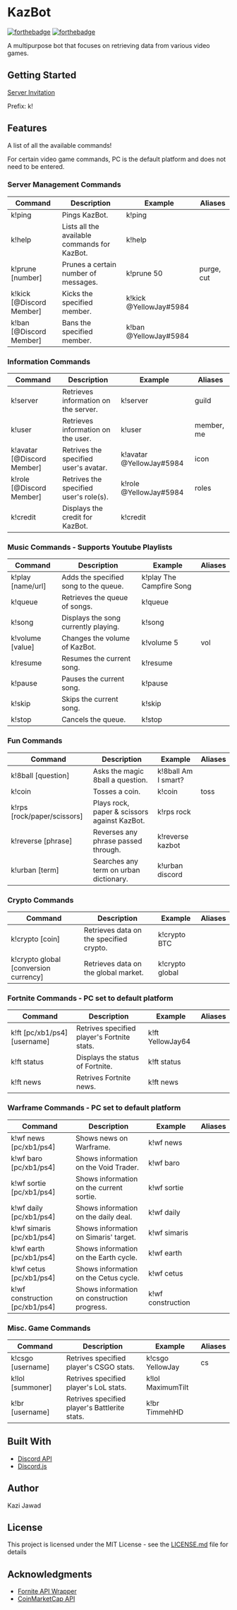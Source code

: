 # KazBot

[![forthebadge](https://forthebadge.com/images/badges/made-with-javascript.svg)](https://forthebadge.com)
[![forthebadge](https://forthebadge.com/images/badges/uses-git.svg)](https://forthebadge.com)

A multipurpose bot that focuses on retrieving data from various video games.

## Getting Started
[Server Invitation](https://discordapp.com/api/oauth2/authorize?client_id=419724462716354560&permissions=8&scope=bot)

Prefix: k!

## Features
A list of all the available commands!

For certain video game commands, PC is the default platform and does not need to be entered.

### Server Management Commands

| Command                  | Description                                  | Example                | Aliases     |
| ------------------------ | -------------------------------------------- | ---------------------- | ----------- |
| k!ping                   | Pings KazBot.                                | k!ping                 |             |
| k!help                   | Lists all the available commands for KazBot. | k!help                 |             |
| k!prune [number]         | Prunes a certain number of messages.         | k!prune 50             | purge, cut  |
| k!kick [@Discord Member] | Kicks the specified member.                  | k!kick @YellowJay#5984 |             |
| k!ban [@Discord Member]  | Bans the specified member.                   | k!ban @YellowJay#5984  |             |

### Information Commands

| Command                    | Description                                  | Example                  | Aliases     |
| ------------------------   | -------------------------------------------- | ------------------------ | ----------- |
| k!server                   | Retrieves information on the server.         | k!server                 | guild       |
| k!user                     | Retrieves information on the user.           | k!user                   | member, me  |
| k!avatar [@Discord Member] | Retrives the specified user's avatar.        | k!avatar @YellowJay#5984 | icon        |
| k!role [@Discord Member]   | Retrives the specified user's role(s).       | k!role @YellowJay#5984   | roles       |
| k!credit                   | Displays the credit for KazBot.              | k!credit                 |             |

### Music Commands - Supports Youtube Playlists

| Command                    | Description                                  | Example                  | Aliases     |
| -------------------------- | -------------------------------------------- | ------------------------ | ----------- |
| k!play [name/url]          | Adds the specified song to the queue.        | k!play The Campfire Song |             |
| k!queue                    | Retrieves the queue of songs.                | k!queue                  |             |
| k!song                     | Displays the song currently playing.         | k!song                   |             |
| k!volume [value]           | Changes the volume of KazBot.                | k!volume 5               | vol         |
| k!resume                   | Resumes the current song.                    | k!resume                 |             |
| k!pause                    | Pauses the current song.                     | k!pause                  |             |
| k!skip                     | Skips the current song.                      | k!skip                   |             |
| k!stop                     | Cancels the queue.                           | k!stop                   |             |

### Fun Commands

| Command                      | Description                                  | Example                  | Aliases     |
| ---------------------------- | -------------------------------------------- | ------------------------ | ----------- |
| k!8ball [question]           | Asks the magic 8ball a question.             | k!8ball Am I smart?      |             |
| k!coin                       | Tosses a coin.                               | k!coin                   | toss        |
| k!rps [rock/paper/scissors]  | Plays rock, paper & scissors against KazBot. | k!rps rock               |             |
| k!reverse [phrase]           | Reverses any phrase passed through.          | k!reverse kazbot         |             |
| k!urban [term]               | Searches any term on urban dictionary.       | k!urban discord          |             |

### Crypto Commands

| Command                               | Description                                  | Example                  | Aliases     |
| ------------------------------------- | -------------------------------------------- | ------------------------ | ----------- |
| k!crypto [coin]                       | Retrieves data on the specified crypto.      | k!crypto BTC             |             |
| k!crypto global [conversion currency] | Retrieves data on the global market.         | k!crypto global          |             |

### Fortnite Commands - PC set to default platform

| Command                      | Description                                  | Example                  | Aliases     |
| ---------------------------- | -------------------------------------------- | ------------------------ | ----------- |
| k!ft [pc/xb1/ps4] [username] | Retrives specified player's Fortnite stats.  | k!ft YellowJay64         |             |
| k!ft status                  | Displays the status of Fortnite.             | k!ft status              |             |
| k!ft news                    | Retrives Fortnite news.                      | k!ft news                |             |

### Warframe Commands - PC set to default platform

| Command                         | Description                                  | Example                  | Aliases     |
| ------------------------------- | -------------------------------------------- | ------------------------ | ----------- |
| k!wf news [pc/xb1/ps4]          | Shows news on Warframe.                      | k!wf news                |             |
| k!wf baro [pc/xb1/ps4]          | Shows information on the Void Trader.        | k!wf baro                |             |
| k!wf sortie [pc/xb1/ps4]        | Shows information on the current sortie.     | k!wf sortie              |             |
| k!wf daily [pc/xb1/ps4]         | Shows information on the daily deal.         | k!wf daily               |             |
| k!wf simaris [pc/xb1/ps4]       | Shows information on Simaris' target.        | k!wf simaris             |             |
| k!wf earth [pc/xb1/ps4]         | Shows information on the Earth cycle.        | k!wf earth               |             |
| k!wf cetus [pc/xb1/ps4]         | Shows information on the Cetus cycle.        | k!wf cetus               |             |
| k!wf construction [pc/xb1/ps4]  | Shows information on construction progress.  | k!wf construction        |             |

### Misc. Game Commands

| Command                      | Description                                    | Example                  | Aliases     |
| ---------------------------- | ---------------------------------------------- | ------------------------ | ----------- |
| k!csgo [username]            | Retrives specified player's CSGO stats.        | k!csgo YellowJay         | cs          |
| k!lol [summoner]             | Retrives specified player's LoL stats.         | k!lol MaximumTilt        |             |
| k!br [username]              | Retrives specified player's Battlerite stats.  | k!br TimmehHD            |             |

## Built With
- [Discord API](https://discordapp.com/developers/docs/intro)
- [Discord.js](https://discord.js.org/#/)

## Author
Kazi Jawad

## License
This project is licensed under the MIT License - see the [LICENSE.md](https://github.com/kazijawad/KazBot/blob/master/LICENSE.md) file for details

## Acknowledgments
- [Fornite API Wrapper](https://github.com/qlaffont/fortnite-api)
- [CoinMarketCap API](https://pro.coinmarketcap.com)